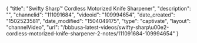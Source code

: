 {
    "title": "Swifty Sharp&trade; Cordless Motorized Knife Sharpener",
    "description": "",
    "channelid": "111091684",
    "videoid": "109994654",
    "date_created": "1502523581",
    "date_modified": "1504049175",
    "type": "captivate",
    "layout": "channelVideo",
    "url": "\/bbbusa-latest-videos\/swifty-sharp\u00e2-cordless-motorized-knife-sharpener-2-notes\/111091684-109994654"
}